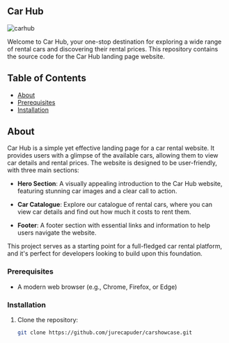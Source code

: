 ## Car Hub

![carhub](https://github.com/jurecapuder/CarShowcase/assets/127134124/a18f2c68-ad6c-465a-ab2d-3aa44a65678c)

Welcome to Car Hub, your one-stop destination for exploring a wide range of rental cars and discovering their rental prices. This repository contains the source code for the Car Hub landing page website.

## Table of Contents

- [About](#about)
- [Prerequisites](#prerequisites)
- [Installation](#installation)

## About

Car Hub is a simple yet effective landing page for a car rental website. It provides users with a glimpse of the available cars, allowing them to view car details and rental prices. The website is designed to be user-friendly, with three main sections:

- **Hero Section**: A visually appealing introduction to the Car Hub website, featuring stunning car images and a clear call to action.

- **Car Catalogue**: Explore our catalogue of rental cars, where you can view car details and find out how much it costs to rent them.

- **Footer**: A footer section with essential links and information to help users navigate the website.

This project serves as a starting point for a full-fledged car rental platform, and it's perfect for developers looking to build upon this foundation.

### Prerequisites

- A modern web browser (e.g., Chrome, Firefox, or Edge)

### Installation

1. Clone the repository:

   ```bash
   git clone https://github.com/jurecapuder/carshowcase.git
